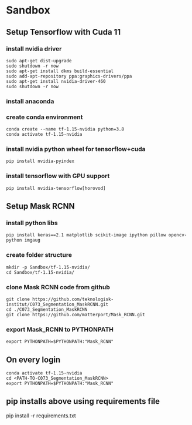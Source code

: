 # Sandbox

## Setup Tensorflow with Cuda 11 

### install nvidia driver
```
sudo apt-get dist-upgrade
sudo shutdown -r now
sudo apt-get install dkms build-essential
sudo add-apt-repository ppa:graphics-drivers/ppa
sudo apt-get install nvidia-driver-460
sudo shutdown -r now
```
### install anaconda


### create conda environment
```
conda create --name tf-1.15-nvidia python=3.8
conda activate tf-1.15-nvidia
```

### install nvidia python wheel for tensorflow+cuda
```
pip install nvidia-pyindex
```

### install tensorflow with GPU support
```
pip install nvidia-tensorflow[horovod] 
```

## Setup Mask RCNN

### install python libs
```
pip install keras==2.1 matplotlib scikit-image ipython pillow opencv-python imgaug
```

### create folder structure
```
mkdir -p Sandbox/tf-1.15-nvidia/
cd Sandbox/tf-1.15-nvidia/
```

### clone Mask RCNN code from github
```
git clone https://github.com/teknologisk-institut/C073_Segmentation_MaskRCNN.git
cd ./C073_Segmentation_MaskRCNN
git clone https://github.com/matterport/Mask_RCNN.git
```

### export Mask_RCNN to PYTHONPATH
```
export PYTHONPATH=$PYTHONPATH:"Mask_RCNN"
```

## On every login
```
conda activate tf-1.15-nvidia
cd <PATH-TO-C073_Segmentation_MaskRCNN>
export PYTHONPATH=$PYTHONPATH:"Mask_RCNN"
```


## pip installs above using requirements file
pip install -r requirements.txt
